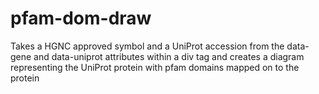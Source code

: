 # pfam-dom-draw
Takes a HGNC approved symbol and a UniProt accession from the data-gene and data-uniprot attributes within a div tag and creates a diagram representing the UniProt protein with pfam domains mapped on to the protein
